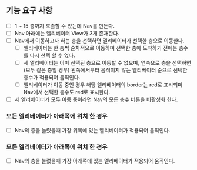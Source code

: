 ## 기능 요구 사항
 - [ ] 1 ~ 15 층까지 호출할 수 있는데 Nav를 만든다.
 - [ ] Nav 아래에는 엘리베이터 View가 3개 존재한다.
 - [ ] Nav에서 이동하고자 하는 층을 선택하면 엘리베이터가 선택한 층으로 이동한다.
   - [ ] 엘리베이터는 한 층씩 순차적으로 이동하며 선택한 층에 도착하기 전에는 층수를 다시 선택 할 수 없다.
   - [ ] 세 엘리베이터는 이미 선택된 층으로 이동할 수 없으며, 연속으로 층을 선택하면(모두 같은 층일 경우) 왼쪽에서부터 움직이지 않는 엘리베이터 순으로 선택한 층수가 적용되어 움직인다.
   - [ ] 엘리베이터가 이동 중인 경우 해당 엘리베이터의 border는 red로 표시되며 Nav에서 선택한 층수도 red로 표시한다.
  - [ ] 세 엘리베이터가 모두 이동 중이라면 Nav의 모든 층수 버튼을 비활성화 한다. 

### 모든 엘리베이터가 아래쪽에 위치 한 경우
 - [ ] Nav의 층을 눌렀을때 가장 위쪽에 있는 엘리베이터가 적용되어 움직인다.

### 모든 엘리베이터가 아래쪽에 위치 한 경우
 - [ ] Nav의 층을 눌렀을때 가장 아래쪽에 있는 엘리베이터가 적용되어 움직인다.
